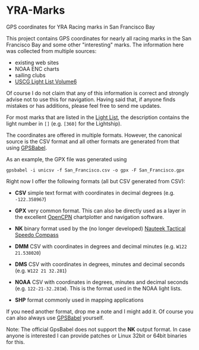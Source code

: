 YRA-Marks
=========

GPS coordinates for YRA Racing marks in San Francisco Bay

This project contains GPS coordinates for nearly all racing marks in the San
Francisco Bay and some other "interesting" marks.  The information here was
collected from multiple sources:

 * existing web sites
 * NOAA ENC charts
 * sailing clubs
 * [USCG Light List Volume6][llv6]
   
Of course I do not claim that any of this information is correct and strongly
advise not to use this for navigation.  Having said that, if anyone finds
mistakes or has additions, please feel free to send me updates.

For most marks that are listed in the [Light List][llv6], the description
contains the light number in `[]` (e.g. `[360]` for the Lightship).

The coordinates are offered in multiple formats.  However, the canonical source
is the CSV format and all other formats are generated from that using
[GPSBabel](http://www.gpsbabel.org/).

As an example, the GPX file was generated using

    gpsbabel -i unicsv -f San_Francisco.csv -o gpx -F San_Francisco.gpx

Right now I offer the following formats (all but CSV generated from CSV):

 * **CSV** simple text format with coordinates in decimal degrees (e.g. `-122.358967`)
 
 * **GPX** very common format.  This can also be directly used as a layer in the
   excellent [OpenCPN](http://opencpn.org/ocpn/) chartplotter and navigation
   software.
 
 * **NK** binary format used by the (no longer developed)
   [Nauteek Tactical Speedo Compass](http://www.nauteek.com/EN/)
   
 * **DMM** CSV with coordinates in degrees and decimal minutes (e.g. `W122 21.538020`)

 * **DMS** CSV with coordinates in degrees, minutes and decimal seconds (e.g. `W122 21 32.281`)

 * **NOAA** CSV with coordinates in degrees, minutes and decimal seconds
   (e.g. `122-21-32.281W`).  This is the format used in the NOAA light lists.

 * **SHP** format commonly used in mapping applications

If you need another format, drop me a note and I might add it.  Of course you
can also always use [GPSBabel](http://www/gpsbabel.org/) yourself.
   
   Note:
   The official GpsBabel does not support the **NK** output format.  In case
   anyone is interested I can provide patches or Linux 32bit or 64bit binaries
   for this.

[llv6]: http://www.navcen.uscg.gov/pdf/lightLists/LightList%20V6.pdf
